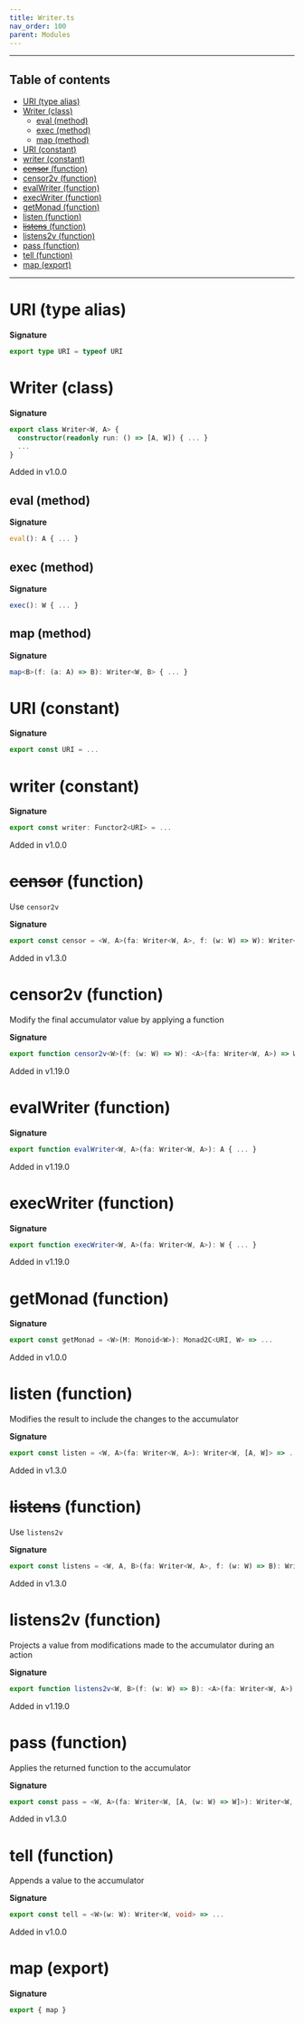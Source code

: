 ```yaml
---
title: Writer.ts
nav_order: 100
parent: Modules
---
```


---

<h2 class="text-delta">Table of contents</h2>

- [URI (type alias)](#uri-type-alias)
- [Writer (class)](#writer-class)
  - [eval (method)](#eval-method)
  - [exec (method)](#exec-method)
  - [map (method)](#map-method)
- [URI (constant)](#uri-constant)
- [writer (constant)](#writer-constant)
- [~~censor~~ (function)](#censor-function)
- [censor2v (function)](#censor2v-function)
- [evalWriter (function)](#evalwriter-function)
- [execWriter (function)](#execwriter-function)
- [getMonad (function)](#getmonad-function)
- [listen (function)](#listen-function)
- [~~listens~~ (function)](#listens-function)
- [listens2v (function)](#listens2v-function)
- [pass (function)](#pass-function)
- [tell (function)](#tell-function)
- [map (export)](#map-export)

---

# URI (type alias)

**Signature**

```ts
export type URI = typeof URI
```

# Writer (class)

**Signature**

```ts
export class Writer<W, A> {
  constructor(readonly run: () => [A, W]) { ... }
  ...
}
```

Added in v1.0.0

## eval (method)

**Signature**

```ts
eval(): A { ... }
```

## exec (method)

**Signature**

```ts
exec(): W { ... }
```

## map (method)

**Signature**

```ts
map<B>(f: (a: A) => B): Writer<W, B> { ... }
```

# URI (constant)

**Signature**

```ts
export const URI = ...
```

# writer (constant)

**Signature**

```ts
export const writer: Functor2<URI> = ...
```

Added in v1.0.0

# ~~censor~~ (function)

Use `censor2v`

**Signature**

```ts
export const censor = <W, A>(fa: Writer<W, A>, f: (w: W) => W): Writer<W, A> => ...
```

Added in v1.3.0

# censor2v (function)

Modify the final accumulator value by applying a function

**Signature**

```ts
export function censor2v<W>(f: (w: W) => W): <A>(fa: Writer<W, A>) => Writer<W, A> { ... }
```

Added in v1.19.0

# evalWriter (function)

**Signature**

```ts
export function evalWriter<W, A>(fa: Writer<W, A>): A { ... }
```

Added in v1.19.0

# execWriter (function)

**Signature**

```ts
export function execWriter<W, A>(fa: Writer<W, A>): W { ... }
```

Added in v1.19.0

# getMonad (function)

**Signature**

```ts
export const getMonad = <W>(M: Monoid<W>): Monad2C<URI, W> => ...
```

Added in v1.0.0

# listen (function)

Modifies the result to include the changes to the accumulator

**Signature**

```ts
export const listen = <W, A>(fa: Writer<W, A>): Writer<W, [A, W]> => ...
```

Added in v1.3.0

# ~~listens~~ (function)

Use `listens2v`

**Signature**

```ts
export const listens = <W, A, B>(fa: Writer<W, A>, f: (w: W) => B): Writer<W, [A, B]> => ...
```

Added in v1.3.0

# listens2v (function)

Projects a value from modifications made to the accumulator during an action

**Signature**

```ts
export function listens2v<W, B>(f: (w: W) => B): <A>(fa: Writer<W, A>) => Writer<W, [A, B]> { ... }
```

Added in v1.19.0

# pass (function)

Applies the returned function to the accumulator

**Signature**

```ts
export const pass = <W, A>(fa: Writer<W, [A, (w: W) => W]>): Writer<W, A> => ...
```

Added in v1.3.0

# tell (function)

Appends a value to the accumulator

**Signature**

```ts
export const tell = <W>(w: W): Writer<W, void> => ...
```

Added in v1.0.0

# map (export)

**Signature**

```ts
export { map }
```
